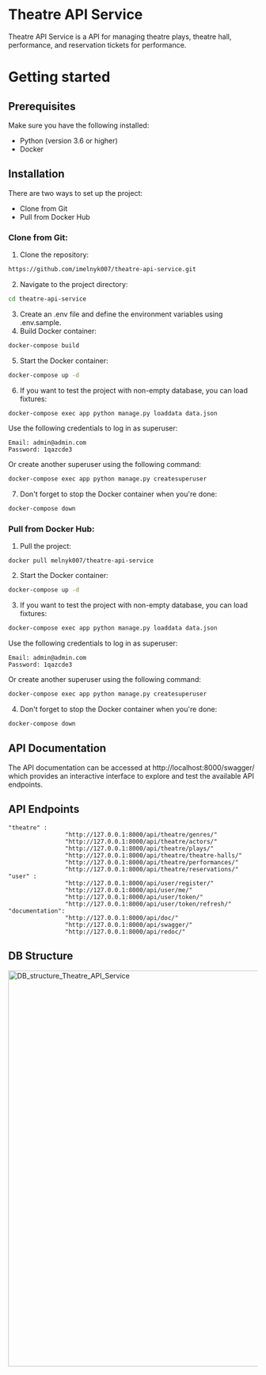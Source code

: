 # Theatre API Service

Theatre API Service is a API for managing theatre plays, theatre hall, performance, 
and reservation tickets for performance.

# Getting started

## Prerequisites
Make sure you have the following installed:
* Python (version 3.6 or higher)
* Docker

## Installation
There are two ways to set up the project:
* Clone from Git
* Pull from Docker Hub

### Clone from Git:
1. Clone the repository:
```bash
https://github.com/imelnyk007/theatre-api-service.git
```
2. Navigate to the project directory:
```bash
cd theatre-api-service
```
3. Create an .env file and define the environment variables using .env.sample.
4. Build Docker container:
```bash
docker-compose build
```
5. Start the Docker container:
```bash
docker-compose up -d
```
6. If you want to test the project with non-empty database, you can load fixtures:
```bash
docker-compose exec app python manage.py loaddata data.json
```
Use the following credentials to log in as superuser:
```angular2html
Email: admin@admin.com
Password: 1qazcde3
```
Or create another superuser using the following command:
```bash
docker-compose exec app python manage.py createsuperuser
```
7. Don't forget to stop the Docker container when you're done:
```bash
docker-compose down
```

### Pull from Docker Hub:
1. Pull the project:
```bush
docker pull melnyk007/theatre-api-service
```
2. Start the Docker container:
```bash
docker-compose up -d
```
3. If you want to test the project with non-empty database, you can load fixtures:
```bash
docker-compose exec app python manage.py loaddata data.json
```
Use the following credentials to log in as superuser:
```angular2html
Email: admin@admin.com
Password: 1qazcde3
```
Or create another superuser using the following command:
```bash
docker-compose exec app python manage.py createsuperuser
```
4. Don't forget to stop the Docker container when you're done:
```bash
docker-compose down
```

## API Documentation
The API documentation can be accessed at http://localhost:8000/swagger/ which provides an interactive 
interface to explore and test the available API endpoints.

## API Endpoints
```
"theatre" : 
                "http://127.0.0.1:8000/api/theatre/genres/"
                "http://127.0.0.1:8000/api/theatre/actors/"
                "http://127.0.0.1:8000/api/theatre/plays/"
                "http://127.0.0.1:8000/api/theatre/theatre-halls/"
                "http://127.0.0.1:8000/api/theatre/performances/"
                "http://127.0.0.1:8000/api/theatre/reservations/"
"user" : 
                "http://127.0.0.1:8000/api/user/register/"
                "http://127.0.0.1:8000/api/user/me/"
                "http://127.0.0.1:8000/api/user/token/"
                "http://127.0.0.1:8000/api/user/token/refresh/"
"documentation": 
                "http://127.0.0.1:8000/api/doc/"
                "http://127.0.0.1:8000/api/swagger/"
                "http://127.0.0.1:8000/api/redoc/"
```

## DB Structure
<img width="799" alt="DB_structure_Theatre_API_Service" src="https://github.com/imelnyk007/theatre-api-service/assets/132268296/af061cda-63c2-4895-b321-bc763711a4f4">